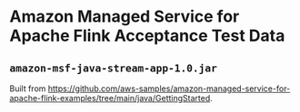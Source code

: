 # Amazon Managed Service for Apache Flink Acceptance Test Data

## `amazon-msf-java-stream-app-1.0.jar`

Built from https://github.com/aws-samples/amazon-managed-service-for-apache-flink-examples/tree/main/java/GettingStarted.
